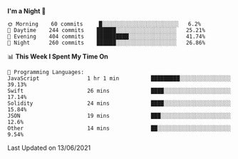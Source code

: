 <!--START_SECTION:waka-->
**I'm a Night 🦉** 

```text
🌞 Morning    60 commits     █░░░░░░░░░░░░░░░░░░░░░░░░   6.2% 
🌆 Daytime    244 commits    ██████░░░░░░░░░░░░░░░░░░░   25.21% 
🌃 Evening    404 commits    ██████████░░░░░░░░░░░░░░░   41.74% 
🌙 Night      260 commits    ██████░░░░░░░░░░░░░░░░░░░   26.86%

```


📊 **This Week I Spent My Time On** 

```text
💬 Programming Languages: 
JavaScript               1 hr 1 min          █████████░░░░░░░░░░░░░░░░   39.13% 
Swift                    26 mins             ████░░░░░░░░░░░░░░░░░░░░░   17.14% 
Solidity                 24 mins             ████░░░░░░░░░░░░░░░░░░░░░   15.84% 
JSON                     19 mins             ███░░░░░░░░░░░░░░░░░░░░░░   12.6% 
Other                    14 mins             ██░░░░░░░░░░░░░░░░░░░░░░░   9.54%

```


 Last Updated on 13/06/2021
<!--END_SECTION:waka-->
